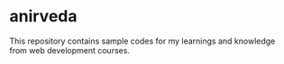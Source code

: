 # anirveda
This repository contains sample codes for my learnings and knowledge from web development courses.
